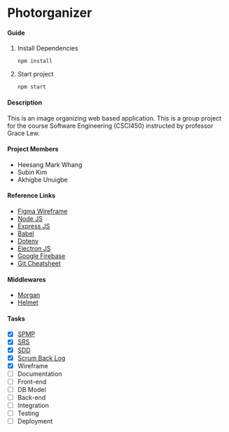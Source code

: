 # Photorganizer

#### Guide

1. Install Dependencies

   ```shell
   npm install
   ```

2. Start project

   ```shell
   npm start
   ```

#### Description

This is an image organizing web based application. This is a group project for the course Software Engineering (CSCI450) instructed by professor Grace Lew.

#### Project Members

- Heesang Mark Whang
- Subin Kim
- Akhigbe Unuigbe

#### Reference Links

- [Figma Wireframe](https://www.figma.com/file/QkBPxaX2kneznzkUjByjNu/Photorganizer?node-id=0%3A1)
- [Node JS](https://nodejs.org/en/)
- [Express JS](https://expressjs.com/)
- [Babel](https://babeljs.io/)
- [Dotenv](https://www.npmjs.com/package/dotenv)
- [Electron JS](https://www.electronjs.org/)
- [Google Firebase](https://firebase.google.com/)
- [Git Cheatsheet](https://rogerdudler.github.io/git-guide/index.html)

#### Middlewares

- [Morgan](https://www.npmjs.com/package/morgan)
- [Helmet](https://www.npmjs.com/package/helmet)

#### Tasks

- [x] [SPMP](https://docs.google.com/document/d/1efZlZqXOyssNrvKTeD-z5PMA7D-dw2AZRmiQvfEBhv8/edit?usp=sharing)
- [x] [SRS](https://docs.google.com/document/d/11epIAPKunG_suhRi7M4IBe1h7vPPXuk_Qj3y8QR6Vw4/edit?usp=sharing)
- [x] [SDD](https://docs.google.com/document/d/1ACKGWFZgQT5GJlm6Oa4l6Cc52V0TqhxrQ5hAnHAdXaU/edit?usp=sharing)
- [x] [Scrum Back Log](https://docs.google.com/spreadsheets/d/1froPASSCHChP8bctYNTxjJfjIjAtwvmkpMPh1d5ASao/edit?usp=sharing)
- [x] Wireframe
- [ ] Documentation
- [ ] Front-end
- [ ] DB Model
- [ ] Back-end
- [ ] Integration
- [ ] Testing
- [ ] Deployment
